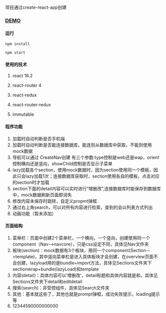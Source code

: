 项目通过create-react-app创建

### [DEMO](https://codesandbox.io/s/github/stonehank/editableLists-react)

#### 运行
`npm install`

`npm start`

#### 使用的技术

1. react 16.2

2. react-router 4

3. react-redux

4. react-router-redux

5. immutable

#### 程序功能
1. 加载时自动判断是否手机端
2. 加载时自动判断是否能连接数据库，能连则从数据库中获取，不能则使用mock数据
3. 导航可以通过 CreateNav创建 有三个参数:type控制是web还是wap，orient控制横向还是竖向，showChild控制是否显示子菜单
4. lazy加载各个section，使用mock数据时，因为section使用同一个模板，因此只会lazy加载1次；连接数据库获取时，section使用各自的模板，点击对应的section时才加载
5. section下面的detail内容可以实时进行“增删改”,连接数据库时能保存到数据库中，mock数据刷新页面即消失
6. 修改内容未保存时跳转，自定义propmt弹框
7. 通过右上角search，可以对所有内容进行检索，查到的会以列表方式列出
8. 动画功能（暂未添加）
#### 页面结构
1. 菜单栏：页面中创建2个菜单栏，一个横向，一个竖向，创建使用同一个component（Nav-->navcore），只是css设定不同，具体见Nav文件夹
2. 板块(section)：mock数据有3个板块，用同一个component(Section-->template)，其中竖向菜单栏是进入具体板块才会创建，在overview页面不会创建，lazyload用的是bundle+import方法，具体见Sections文件夹下sectionwrap+bundle(lazyLoad)和template
3. 内容(detail)：具体内容可以‘增删改’，detail标题和具体内容就是<Link>和<Route>，具体见Sections文件夹下detail和editdetail
4. 搜索(search)：非受控组件，具体见Search文件夹
5. 其他：基本就这些了，其他也就是prompt弹框，成功失败提示，loading提示等
6. 12344590000000000
